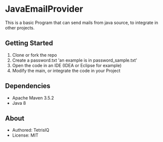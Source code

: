 # JavaEmailProvider
This is a basic Program that can send mails from java source, to integrate in other projects.

## Getting Started
1. Clone or fork the repo
2. Create a password.txt 'an example is in password_sample.txt'
3. Open the code in an IDE (IDEA or Eclipse for example)
4. Modify the main, or integrate the code in your Project

## Dependencies
- Apache Maven 3.5.2
- Java 8

## About
- Authored: TetrisIQ
- License: MIT

